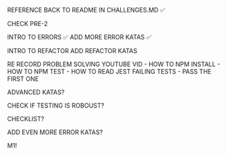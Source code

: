 REFERENCE BACK TO README IN CHALLENGES.MD ✅

CHECK PRE-2 

INTRO TO ERRORS ✅
ADD MORE ERROR KATAS ✅

INTRO TO REFACTOR
ADD REFACTOR KATAS 

RE RECORD PROBLEM SOLVING YOUTUBE VID
        - HOW TO NPM INSTALL
        - HOW TO NPM TEST 
        - HOW TO READ JEST FAILING TESTS 
        - PASS THE FIRST ONE

ADVANCED KATAS?

CHECK IF TESTING IS ROBOUST?

CHECKLIST?

ADD EVEN MORE ERROR KATAS?

M1!